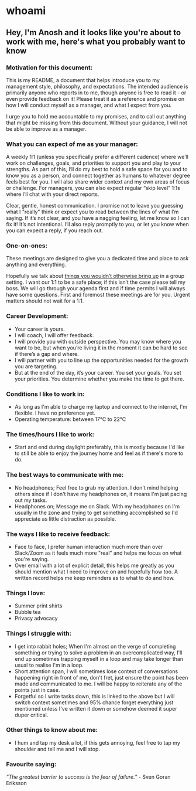 # whoami

## Hey, I'm Anosh and it looks like you're about to work with me, here's what you probably want to know

### Motivation for this document:
This is my README, a document that helps introduce you to my management style, philosophy, and expectations. The intended audience is primarily anyone who reports in to me, though anyone is free to read it - or even provide feedback on it! Please treat it as a reference and promise on how I will conduct myself as a manager, and what I expect from you.

I urge you to hold me accountable to my promises, and to call out anything that might be missing from this document. Without your guidance, I will not be able to improve as a manager.

### What you can expect of me as your manager:
A weekly 1:1 (unless you specifically prefer a different cadence) where we’ll work on challenges, goals, and priorities to support you and play to your strengths. As part of this, I’ll do my best to hold a safe space for you and to know you as a person, and connect together as humans to whatever degree feels best for you. I will also share wider context and my own areas of focus or challenge. For managers, you can also expect regular “skip level” 1:1s where I’ll chat with your direct reports.

Clear, gentle, honest communication. I promise not to leave you guessing what I "really" think or expect you to read between the lines of what I’m saying. If it’s not clear, and you have a nagging feeling, let me know so I can fix it! It’s not intentional. I’ll also reply promptly to you, or let you know when you can expect a reply, if you reach out.

### One-on-ones:
These meetings are designed to give you a dedicated time and place to ask anything and everything.

Hopefully we talk about [things you wouldn’t otherwise bring up](https://medium.com/@mrabkin/the-art-of-the-awkward-1-1-f4e1dcbd1c5c) in a group setting. I want our 1:1 to be a safe place; if this isn’t the case please tell my boss.
We will go through your agenda first and if time permits I will always have some questions. First and foremost these meetings are for you.
Urgent matters should not wait for a 1:1.

### Career Development:
  - Your career is yours.
  - I will coach, I will offer feedback.
  - I will provide you with outside perspective. You may know where you want to be, but when you’re living it in the moment it can be hard to see if there’s a gap and where.
  - I will partner with you to line up the opportunities needed for the growth you are targeting.
  - But at the end of the day, it’s your career. You set your goals. You set your priorities. You determine whether you make the time to get there.

### Conditions I like to work in:

- As long as I'm able to charge my laptop and connect to the internet, I'm flexible. I have no preference yet.
- Operating temperature: between 17℃ to 22℃

### The times/hours I like to work:

- Start and end during daylight preferably, this is mostly because I'd like to still be able to enjoy the journey home and feel as if there's more to do.

### The best ways to communicate with me:

- No headphones; Feel free to grab my attention. I don't mind helping others since if I don't have my headphones on, it means I'm just pacing out my tasks.
- Headphones on; Message me on Slack. With my headphones on I'm usually in the zone and trying to get something accomplished so I'd appreciate as little distraction as possible.

### The ways I like to receive feedback:

- Face to face, I prefer human interaction much more than over Slack/Zoom as it feels much more "real" and helps me focus on what you're saying.
- Over email with a lot of explicit detail, this helps me greatly as you should mention what I need to improve on and hopefully how too. A written record helps me keep reminders as to what to do and how.

### Things I love:

- Summer print shirts
- Bubble tea
- Privacy advocacy

### Things I struggle with:

- I get into rabbit holes; When I'm almost on the verge of completing something or trying to solve a problem in an overcomplicated way, I'll end up sometimes trapping myself in a loop and may take longer than usual to realise I'm in a loop.
- Short attention span, I will sometimes lose context of conversations happening right in front of me, don't fret, just ensure the point has been made and communicated to me. I will be happy to reiterate any of the points just in case.
- Forgetful so I write tasks down, this is linked to the above but I will switch context sometimes and 95% chance forget everything just mentioned unless I've written it down or somehow deemed it super duper critical.

### Other things to know about me:

- I hum and tap my desk a lot, if this gets annoying, feel free to tap my shoulder and tell me and I will stop.

### Favourite saying:

*“The greatest barrier to success is the fear of failure.”* - Sven Goran Eriksson
